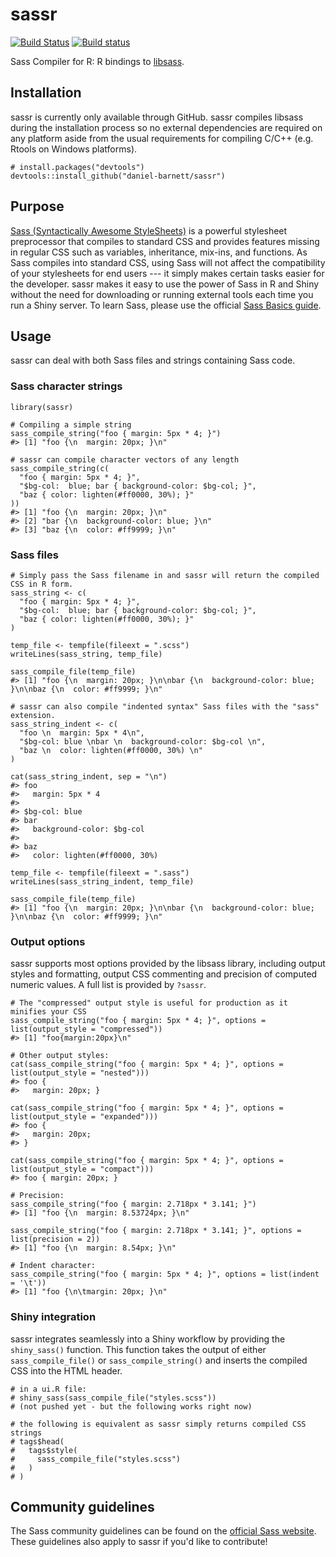 # sassr
[![Build Status](https://travis-ci.org/daniel-barnett/sassr.svg?branch=master)](https://travis-ci.org/daniel-barnett/sassr)
[![Build status](https://ci.appveyor.com/api/projects/status/qqhn4cq77egjgg9p/branch/master?svg=true)](https://ci.appveyor.com/project/daniel-barnett/sassr/branch/master)

Sass Compiler for R: R bindings to [libsass](https://github.com/sass/libsass). 

## Installation

sassr is currently only available through GitHub. sassr compiles libsass during the installation process so no external dependencies are required on any platform aside from the usual requirements for compiling C/C++ (e.g. Rtools on Windows platforms). 

```{r}
# install.packages("devtools")
devtools::install_github("daniel-barnett/sassr")
```
## Purpose

[Sass (Syntactically Awesome StyleSheets)](https://sass-lang.com/) is a powerful stylesheet preprocessor that compiles to standard CSS and provides features missing in regular CSS such as variables, inheritance, mix-ins, and functions. As Sass compiles into standard CSS, using Sass will not affect the compatibility of your stylesheets for end users --- it simply makes certain tasks easier for the developer. sassr makes it easy to use the power of Sass in R and Shiny without the need for downloading or running external tools each time you run a Shiny server. To learn Sass, please use the official [Sass Basics guide](https://sass-lang.com/guide).

## Usage

sassr can deal with both Sass files and strings containing Sass code. 

### Sass character strings

```{r}
library(sassr)

# Compiling a simple string
sass_compile_string("foo { margin: 5px * 4; }")
#> [1] "foo {\n  margin: 20px; }\n"

# sassr can compile character vectors of any length
sass_compile_string(c(
  "foo { margin: 5px * 4; }",
  "$bg-col:  blue; bar { background-color: $bg-col; }",
  "baz { color: lighten(#ff0000, 30%); }"
))
#> [1] "foo {\n  margin: 20px; }\n"          
#> [2] "bar {\n  background-color: blue; }\n"
#> [3] "baz {\n  color: #ff9999; }\n"  
```

### Sass files

```{r}
# Simply pass the Sass filename in and sassr will return the compiled CSS in R form.
sass_string <- c(
  "foo { margin: 5px * 4; }",
  "$bg-col:  blue; bar { background-color: $bg-col; }",
  "baz { color: lighten(#ff0000, 30%); }"
)

temp_file <- tempfile(fileext = ".scss")
writeLines(sass_string, temp_file)

sass_compile_file(temp_file)
#> [1] "foo {\n  margin: 20px; }\n\nbar {\n  background-color: blue; }\n\nbaz {\n  color: #ff9999; }\n"

# sassr can also compile "indented syntax" Sass files with the "sass" extension.
sass_string_indent <- c(
  "foo \n  margin: 5px * 4\n",
  "$bg-col: blue \nbar \n  background-color: $bg-col \n",
  "baz \n  color: lighten(#ff0000, 30%) \n"
)

cat(sass_string_indent, sep = "\n")
#> foo 
#>   margin: 5px * 4
#> 
#> $bg-col: blue 
#> bar 
#>   background-color: $bg-col 
#> 
#> baz 
#>   color: lighten(#ff0000, 30%) 

temp_file <- tempfile(fileext = ".sass")
writeLines(sass_string_indent, temp_file)

sass_compile_file(temp_file)
#> [1] "foo {\n  margin: 20px; }\n\nbar {\n  background-color: blue; }\n\nbaz {\n  color: #ff9999; }\n"
```

### Output options

sassr supports most options provided by the libsass library, including output styles and formatting, output CSS commenting and precision of computed numeric values. A full list is provided by `?sassr`.

```{r}
# The "compressed" output style is useful for production as it minifies your CSS
sass_compile_string("foo { margin: 5px * 4; }", options = list(output_style = "compressed"))
#> [1] "foo{margin:20px}\n"

# Other output styles:
cat(sass_compile_string("foo { margin: 5px * 4; }", options = list(output_style = "nested")))
#> foo {
#>   margin: 20px; }

cat(sass_compile_string("foo { margin: 5px * 4; }", options = list(output_style = "expanded")))
#> foo {
#>   margin: 20px;
#> }

cat(sass_compile_string("foo { margin: 5px * 4; }", options = list(output_style = "compact")))
#> foo { margin: 20px; }

# Precision:
sass_compile_string("foo { margin: 2.718px * 3.141; }")
#> [1] "foo {\n  margin: 8.53724px; }\n"

sass_compile_string("foo { margin: 2.718px * 3.141; }", options = list(precision = 2))
#> [1] "foo {\n  margin: 8.54px; }\n"

# Indent character:
sass_compile_string("foo { margin: 5px * 4; }", options = list(indent = '\t'))
#> [1] "foo {\n\tmargin: 20px; }\n"
```

### Shiny integration

sassr integrates seamlessly into a Shiny workflow by providing the `shiny_sass()` function. This function takes the output of either `sass_compile_file()` or `sass_compile_string()` and inserts the compiled CSS into the HTML header. 

```{r}
# in a ui.R file:
# shiny_sass(sass_compile_file("styles.scss"))
# (not pushed yet - but the following works right now)

# the following is equivalent as sassr simply returns compiled CSS strings
# tags$head(
#   tags$style(
#     sass_compile_file("styles.scss")
#   )
# )
```

## Community guidelines

The Sass community guidelines can be found on the [official Sass website](https://sass-lang.com/community-guidelines). These guidelines also apply to sassr if you'd like to contribute!
